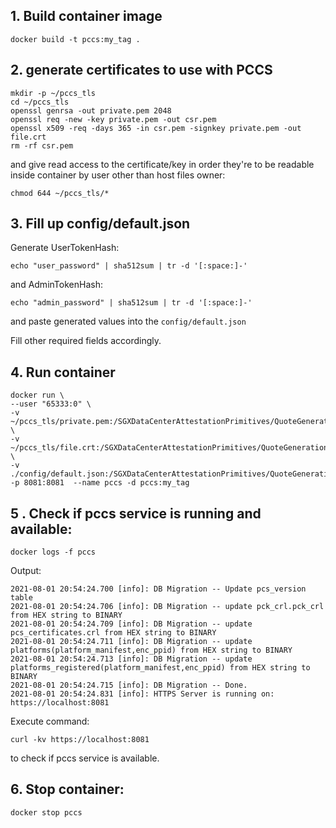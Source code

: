 ## 1. Build container image
```
docker build -t pccs:my_tag .
```

## 2. generate certificates to use with PCCS
```
mkdir -p ~/pccs_tls
cd ~/pccs_tls
openssl genrsa -out private.pem 2048
openssl req -new -key private.pem -out csr.pem
openssl x509 -req -days 365 -in csr.pem -signkey private.pem -out file.crt
rm -rf csr.pem
```
and give read access to the certificate/key in order they're to be readable inside container by user other than host files owner:
```
chmod 644 ~/pccs_tls/*
```

## 3. Fill up config/default.json
Generate UserTokenHash:
```
echo "user_password" | sha512sum | tr -d '[:space:]-'
```
and AdminTokenHash:
```
echo "admin_password" | sha512sum | tr -d '[:space:]-'
```
and paste generated values into the `config/default.json`

Fill other required fields accordingly.

## 4. Run container
```
docker run \
--user "65333:0" \
-v ~/pccs_tls/private.pem:/SGXDataCenterAttestationPrimitives/QuoteGeneration/pccs/ssl_key/private.pem \
-v ~/pccs_tls/file.crt:/SGXDataCenterAttestationPrimitives/QuoteGeneration/pccs/ssl_key/file.crt \
-v ./config/default.json:/SGXDataCenterAttestationPrimitives/QuoteGeneration/pccs/config/default.json
-p 8081:8081  --name pccs -d pccs:my_tag
```

## 5 . Check if pccs service is running and available:
```
docker logs -f pccs
```

Output:

```
2021-08-01 20:54:24.700 [info]: DB Migration -- Update pcs_version table
2021-08-01 20:54:24.706 [info]: DB Migration -- update pck_crl.pck_crl from HEX string to BINARY
2021-08-01 20:54:24.709 [info]: DB Migration -- update pcs_certificates.crl from HEX string to BINARY
2021-08-01 20:54:24.711 [info]: DB Migration -- update platforms(platform_manifest,enc_ppid) from HEX string to BINARY
2021-08-01 20:54:24.713 [info]: DB Migration -- update platforms_registered(platform_manifest,enc_ppid) from HEX string to BINARY
2021-08-01 20:54:24.715 [info]: DB Migration -- Done.
2021-08-01 20:54:24.831 [info]: HTTPS Server is running on: https://localhost:8081

```

Execute command:
```
curl -kv https://localhost:8081
```
to check if pccs service is available.

## 6. Stop container:
```
docker stop pccs
```

